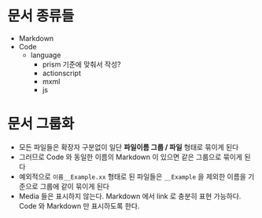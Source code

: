 # 문서 종류들

- Markdown
- Code
	- language
		- prism 기준에 맞춰서 작성?
		- actionscript
		- mxml
		- js

# 문서 그룹화

- 모든 파일들은 확장자 구분없이 일단 **파일이름 그룹 / 파일** 형태로 묶이게 된다
- 그러므로 Code 와 동일한 이름의 Markdown 이 있으면 같은 그룹으로 묶이게 된다
- 예외적으로 `이름__Example.xx` 형태로 된 파일들은 `__Example` 을 제외한 이름을 기준으로 그룹에 같이 묶이게 된다
- Media 들은 표시하지 않는다. Markdown 에서 link 로 충분히 표현 가능하다. Code 와 Markdown 만 표시하도록 한다.